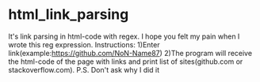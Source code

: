 # html_link_parsing
It's link parsing in html-code with regex. I hope you felt my pain when I wrote this reg expression.
Instructions:
1)Enter link(example:https://github.com/NoN-Name87)
2)The program will receive the html-code of the page with links and print list of sites(github.com or stackoverflow.com).
P.S. Don't ask why I did it
